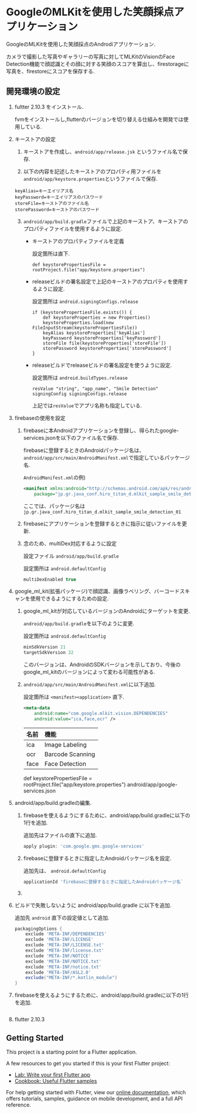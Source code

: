 # GoogleのMLKitを使用した笑顔採点アプリケーション

GoogleのMLKitを使用した笑顔採点のAndrodiアプリケーション.

カメラで撮影した写真やギャラリーの写真に対してMLKitのVisionのFace Detection機能で顔認識とその顔に対する笑顔のスコアを算出し、firestorageに写真を、firestoreにスコアを保存する.

## 開発環境の設定

1. fultter 2.10.3 をインストール.

    fvmをインストールし,flutterのバージョンを切り替える仕組みを開発では使用している.
    
2. キーストアの設定

    1. キーストアを作成し、`android/app/release.jsk` というファイル名で保存.

    2. 以下の内容を記述したキーストアのプロパティ用ファイルを`android/app/keystore.properties`というファイルで保存.

    ```proerties
    keyAlias=キーエイリアス名
    keyPassword=キーエイリアスのパスワード
    storeFile=キーストアのファイル名
    storePassword=キーストアのパスワード
    ```
    
    3. `android/app/build.gradle`ファイルで上記のキーストア、キーストアのプロパティファイルを使用するように設定.

        - キーストアのプロパティファイルを定義

            設定箇所は直下.

            ```properties
            def keystorePropertiesFile = rootProject.file("app/keystore.properties")
            ```

        - releaseビルドの署名設定で上記のキーストアのプロパティを使用するように設定.

            設定箇所は `android.signingConfigs.release`

            ```properties
            if (keystorePropertiesFile.exists()) {
                def keystoreProperties = new Properties()
                keystoreProperties.load(new FileInputStream(keystorePropertiesFile))
                keyAlias keystoreProperties['keyAlias']
                keyPassword keystoreProperties['keyPassword']
                storeFile file(keystoreProperties['storeFile'])
                storePassword keystoreProperties['storePassword']
            }
            ```
            
        - releaseビルドでreleaseビルドの署名設定を使うように設定.

            設定箇所は `android.buildTypes.release`

            ```properties
            resValue "string", "app_name", "Smile Detection"
            signingConfig signingConfigs.release
            ```
            
            上記では`resValue`でアプリ名称も指定している.
            
3. firebaseの使用を設定

    1. firebaseに本Androidアプリケーションを登録し、得られたgoogle-services.jsonを以下のファイル名で保存.
                        
        firebaseに登録するときのAndroidパッケージ名は、`android/app/src/main/AndroidManifest.xml`で指定しているパッケージ名.

        `AndroidManifest.xml`の例)

        ```xml
        <manifest xmlns:android="http://schemas.android.com/apk/res/android"
            package="jp.gr.java_conf.hiro_titan_d.mlkit_sample_smile_detection_01">
        ```
        
        ここでは、パッケージ名は `jp.gr.java_conf.hiro_titan_d.mlkit_sample_smile_detection_01` 
        
    2. firebaseにアプリケーションを登録するときに指示に従いファイルを更新.
    
    3. 念のため、multiDex対応するように設定

        設定ファイル `android/app/build.gradle`

        設定箇所は `android.defaultConfig`

        ```gradle
        multiDexEnabled true
        ```

4. google_ml_kit(拡張パッケージ)で顔認識、画像ラベリング、バーコードスキャンを使用できるようにするための設定.

    1. google_ml_kitが対応しているバージョンのAndroidにターゲットを変更.

        `android/app/build.gradle`を以下のように変更.
        
        設定箇所は `android.defaultConfig`

        ```gradle
        minSdkVersion 21
        targetSdkVersion 32
        ```
        
        このバージョンは、AndroidのSDKバージョンを示しており、今後のgoogle_ml_kitのバージョンによって変わる可能性がある.

    2. `android/app/src/main/AndroidManifest.xml`に以下追加.
    
        設定箇所は `<manifest><application>` 直下.

        ```xml
        <meta-data
            android:name="com.google.mlkit.vision.DEPENDENCIES"
            android:value="ica,face,ocr" />
        ```

        | 名前 | 機能 |
        |:---|:---|
        | ica | Image Labeling |
        | ocr | Barcode Scanning |
        | face | Face Detection |


        
        def keystorePropertiesFile = rootProject.file("app/keystore.properties")
    android/app/google-services.json
    
5.  android/app/build.gradleの編集.

    1. firebaseを使えるようにするために、android/app/build.gradleに以下の1行を追加.

        追加先はファイルの直下に追加.

        ```gradle
        apply plugin: 'com.google.gms.google-services'
        ```
        
    2. firebaseに登録するときに指定したAndroidパッケージ名を設定.

        追加先は、 `android.defaultConfig`

        ```gradle
        applicationId 'firebaseに登録するときに指定したAndroidパッケージ名`
        ```

    3. 
    

    

    
   
6. ビルドで失敗しないように android/app/build.gradle に以下を追加.

    追加先 `android` 直下の設定値として追加.

    ```gradle
    packagingOptions {
        exclude 'META-INF/DEPENDENCIES'
        exclude 'META-INF/LICENSE'
        exclude 'META-INF/LICENSE.txt'
        exclude 'META-INF/license.txt'
        exclude 'META-INF/NOTICE'
        exclude 'META-INF/NOTICE.txt'
        exclude 'META-INF/notice.txt'
        exclude 'META-INF/ASL2.0'
        exclude("META-INF/*.kotlin_module")
    }
    ```

5. firebaseを使えるようにするために、android/app/build.gradleに以下の1行を追加.

   ```gradle
   

2. flutter 2.10.3
## Getting Started

This project is a starting point for a Flutter application.

A few resources to get you started if this is your first Flutter project:

- [Lab: Write your first Flutter app](https://flutter.dev/docs/get-started/codelab)
- [Cookbook: Useful Flutter samples](https://flutter.dev/docs/cookbook)

For help getting started with Flutter, view our
[online documentation](https://flutter.dev/docs), which offers tutorials,
samples, guidance on mobile development, and a full API reference.
